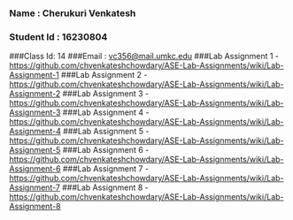 ### Name : Cherukuri Venkatesh
### Student Id : 16230804
###Class Id: 14
###Email : vc356@mail.umkc.edu
###Lab Assignment 1 - https://github.com/chvenkateshchowdary/ASE-Lab-Assignments/wiki/Lab-Assignment-1
###Lab Assignment 2 - https://github.com/chvenkateshchowdary/ASE-Lab-Assignments/wiki/Lab-Assignment-2
###Lab Assignment 3 - https://github.com/chvenkateshchowdary/ASE-Lab-Assignments/wiki/Lab-Assignment-3
###Lab Assignment 4 - https://github.com/chvenkateshchowdary/ASE-Lab-Assignments/wiki/Lab-Assignment-4
###Lab Assignment 5 - https://github.com/chvenkateshchowdary/ASE-Lab-Assignments/wiki/Lab-Assignment-5
###Lab Assignment 6 - https://github.com/chvenkateshchowdary/ASE-Lab-Assignments/wiki/Lab-Assignment-6
###Lab Assignment 7 - https://github.com/chvenkateshchowdary/ASE-Lab-Assignments/wiki/Lab-Assignment-7
###Lab Assignment 8 - https://github.com/chvenkateshchowdary/ASE-Lab-Assignments/wiki/Lab-Assignment-8

